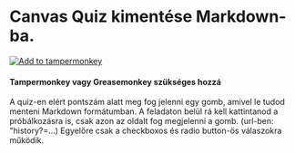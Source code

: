 # Canvas Quiz kimentése Markdown-ba.
[![Add to tampermonkey](https://img.shields.io/badge/add%20to-tampermonkey-green)](https://github.com/kovapatrik/canvas-quiz-to-md/raw/master/canvas_quiz_to_md.user.js)
#### Tampermonkey vagy Greasemonkey szükséges hozzá  
A quiz-en elért pontszám alatt meg fog jelenni egy gomb, amivel le tudod menteni Markdown formátumban.
A feladaton belül rá kell kattintanod a próbálkozásra is, csak azon az oldalt fog megjelenni a gomb. (url-ben: "history?=...)
Egyelőre csak a checkboxos és radio button-ös válaszokra működik.

